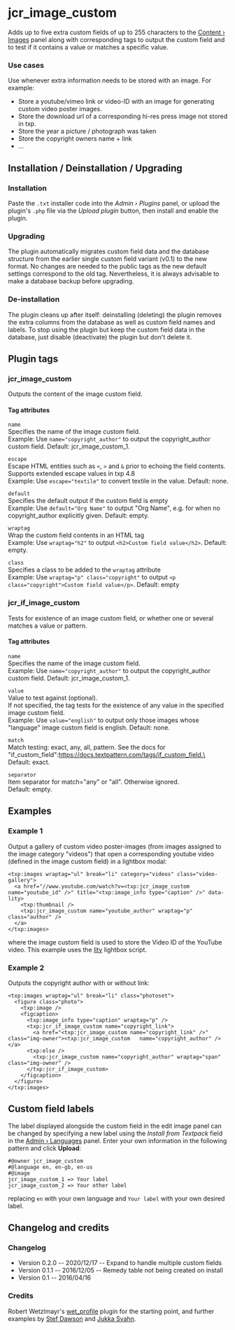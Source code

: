 # jcr_image_custom

Adds up to five extra custom fields of up to 255 characters to the
[Content ›
Images](http://docs.textpattern.io/administration/images-panel) panel
along with corresponding tags to output the custom field and to test if
it contains a value or matches a specific value.

### Use cases

Use whenever extra information needs to be stored with an image. For
example:

-   Store a youtube/vimeo link or video-ID with an image for generating
    custom video poster images.
-   Store the download url of a corresponding hi-res press image not
    stored in txp.
-   Store the year a picture / photograph was taken
-   Store the copyright owners name + link
-   ...

## Installation / Deinstallation / Upgrading

### Installation

Paste the `.txt` installer code into the *Admin › Plugins* panel, or
upload the plugin's `.php` file via the *Upload plugin* button, then
install and enable the plugin.

### Upgrading

The plugin automatically migrates custom field data and the database
structure from the earlier single custom field variant (v0.1) to the new
format. No changes are needed to the public tags as the new default
settings correspond to the old tag. Nevertheless, it is always advisable
to make a database backup before upgrading.

### De-installation

The plugin cleans up after itself: deinstalling (deleting) the plugin
removes the extra columns from the database as well as custom field
names and labels. To stop using the plugin but keep the custom field
data in the database, just disable (deactivate) the plugin but don't
delete it.

## Plugin tags

### jcr_image_custom

Outputs the content of the image custom field.

#### Tag attributes

`name`\
Specifies the name of the image custom field.\
Example: Use `name="copyright_author"` to output the copyright_author
custom field. Default: jcr_image_custom_1.

`escape`\
Escape HTML entities such as `<`, `>` and `&` prior to echoing the field
contents.\
Supports extended escape values in txp 4.8\
Example: Use `escape="textile"` to convert textile in the value.
Default: none.

`default`\
Specifies the default output if the custom field is empty\
Example: Use `default="Org Name"` to output "Org Name", e.g. for when no
copyright_author explicitly given. Default: empty.

`wraptag`\
Wrap the custom field contents in an HTML tag\
Example: Use `wraptag="h2"` to output `<h2>Custom field value</h2>`.
Default: empty.

`class`\
Specifies a class to be added to the `wraptag` attribute\
Example: Use `wraptag="p" class="copyright"` to output
`<p class="copyright">Custom field value</p>`. Default: empty

### jcr_if_image_custom

Tests for existence of an image custom field, or whether one or several
matches a value or pattern.

#### Tag attributes

`name`\
Specifies the name of the image custom field.\
Example: Use `name="copyright_author"` to output the copyright_author
custom field. Default: jcr_image_custom_1.

`value`\
Value to test against (optional).\
If not specified, the tag tests for the existence of any value in the
specified image custom field.\
Example: Use `value="english"` to output only those images whose
"language" image custom field is english. Default: none.

`match`\
Match testing: exact, any, all, pattern. See the docs for
"if_custom_field":https://docs.textpattern.com/tags/if_custom_field.\
Default: exact.

`separator`\
Item separator for match="any" or "all". Otherwise ignored.\
Default: empty.

## Examples

### Example 1

Output a gallery of custom video poster-images (from images assigned to
the image category "videos") that open a corresponding youtube video
(defined in the image custom field) in a lightbox modal:

    <txp:images wraptag="ul" break="li" category="videos" class="video-gallery">
      <a href="//www.youtube.com/watch?v=<txp:jcr_image_custom name="youtube_id" />" title="<txp:image_info type="caption" />" data-lity>
        <txp:thumbnail />
        <txp:jcr_image_custom name="youtube_author" wraptag="p" class="author" />
      </a>
    </txp:images>

where the image custom field is used to store the Video ID of the
YouTube video. This example uses the [lity](http://sorgalla.com/lity/)
lightbox script.

### Example 2

Outputs the copyright author with or without link:

    <txp:images wraptag="ul" break="li" class="photoset">
      <figure class="photo">
        <txp:image />
        <figcaption>
          <txp:image_info type="caption" wraptag="p" />
          <txp:jcr_if_image_custom name="copyright_link">
            <a href="<txp:jcr_image_custom name="copyright_link" />" class="img-owner"><txp:jcr_image_custom   name="copyright_author" /></a>
          <txp:else />
            <txp:jcr_image_custom name="copyright_author" wraptag="span" class="img-owner" />
          </txp:jcr_if_image_custom>
        </figcaption>
      </figure>
    </txp:images>

## Custom field labels

The label displayed alongside the custom field in the edit image panel
can be changed by specifying a new label using the *Install from
Textpack* field in the [Admin ›
Languages](http://docs.textpattern.io/administration/languages-panel.html)
panel. Enter your own information in the following pattern and click
**Upload**:

    #@owner jcr_image_custom
    #@language en, en-gb, en-us
    #@image
    jcr_image_custom_1 => Your label
    jcr_image_custom_2 => Your other label

replacing `en` with your own language and `Your label` with your own
desired label.

## Changelog and credits

### Changelog

-   Version 0.2.0 -- 2020/12/17 -- Expand to handle multiple custom
    fields
-   Version 0.1.1 -- 2016/12/05 -- Remedy table not being created on
    install
-   Version 0.1 -- 2016/04/16

### Credits

Robert Wetzlmayr's
[wet_profile](https://github.com/rwetzlmayr/wet_profile) plugin for the
starting point, and further examples by [Stef
Dawson](http://www.stefdawson.com) and [Jukka
Svahn](https://github.com/gocom).
